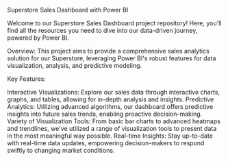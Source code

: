 Superstore Sales Dashboard with Power BI

Welcome to our Superstore Sales Dashboard project repository! Here, you'll find all the resources you need to dive into our data-driven journey, powered by Power BI.

Overview:
This project aims to provide a comprehensive sales analytics solution for our Superstore, leveraging Power BI's robust features for data visualization, analysis, and predictive modeling.

Key Features:

Interactive Visualizations: Explore our sales data through interactive charts, graphs, and tables, allowing for in-depth analysis and insights.
Predictive Analytics: Utilizing advanced algorithms, our dashboard offers predictive insights into future sales trends, enabling proactive decision-making.
Variety of Visualization Tools: From basic bar charts to advanced heatmaps and trendlines, we've utilized a range of visualization tools to present data in the most meaningful way possible.
Real-time Insights: Stay up-to-date with real-time data updates, empowering decision-makers to respond swiftly to changing market conditions.

